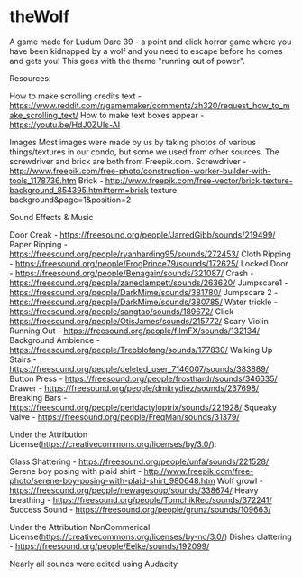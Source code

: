 # theWolf
A game made for Ludum Dare 39 - a point and click horror game where you have been kidnapped by a wolf and you need to escape before he comes and gets you! This goes with the theme "running out of power".

Resources:  

How to make scrolling credits text - https://www.reddit.com/r/gamemaker/comments/zh320/request_how_to_make_scrolling_text/
How to make text boxes appear - https://youtu.be/HdJ0ZUIs-AI

Images
Most images were made by us by taking photos of various things/textures in our condo, but some we used from other sources.
The screwdriver and brick are both from Freepik.com.
Screwdriver - http://www.freepik.com/free-photo/construction-worker-builder-with-tools_1178736.htm
Brick - http://www.freepik.com/free-vector/brick-texture-background_854395.htm#term=brick texture background&page=1&position=2


Sound Effects & Music  

Door Creak - https://freesound.org/people/JarredGibb/sounds/219499/
Paper Ripping - https://freesound.org/people/ryanharding95/sounds/272453/
Cloth Ripping - https://freesound.org/people/FrogPrince79/sounds/172625/
Locked Door - https://freesound.org/people/Benagain/sounds/321087/
Crash - https://freesound.org/people/zaneclampett/sounds/263620/
Jumpscare1 - https://freesound.org/people/DarkMime/sounds/381780/
Jumpscare 2 - https://freesound.org/people/DarkMime/sounds/380785/
Water trickle - https://freesound.org/people/sangtao/sounds/189672/
Click - https://freesound.org/people/OtisJames/sounds/215772/
Scary Violin Running Out - https://freesound.org/people/filmFX/sounds/132134/
Background Ambience - https://freesound.org/people/Trebblofang/sounds/177830/
Walking Up Stairs - https://freesound.org/people/deleted_user_7146007/sounds/383889/
Button Press - https://freesound.org/people/frosthardr/sounds/346635/
Drawer - https://freesound.org/people/dmitrydiez/sounds/237698/
Breaking Bars - https://freesound.org/people/peridactyloptrix/sounds/221928/
Squeaky Valve - https://freesound.org/people/FreqMan/sounds/31379/


Under the Attribution License(https://creativecommons.org/licenses/by/3.0/):  

Glass Shattering - https://freesound.org/people/unfa/sounds/221528/
Serene boy posing with plaid shirt - http://www.freepik.com/free-photo/serene-boy-posing-with-plaid-shirt_980648.htm
Wolf growl - https://freesound.org/people/newagesoup/sounds/338674/
Heavy breathing - https://freesound.org/people/TomchikRec/sounds/372241/
Success Sound - https://freesound.org/people/grunz/sounds/109663/

Under the Attribution NonCommerical License(https://creativecommons.org/licenses/by-nc/3.0/)
Dishes clattering - https://freesound.org/people/Eelke/sounds/192099/

Nearly all sounds were edited using Audacity